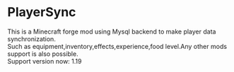 # PlayerSync
This is a Minecraft forge mod using Mysql backend to make player data synchronization.  
Such as equipment,inventory,effects,experience,food level.Any other mods support is also possible.  
Support version now:
1.19
